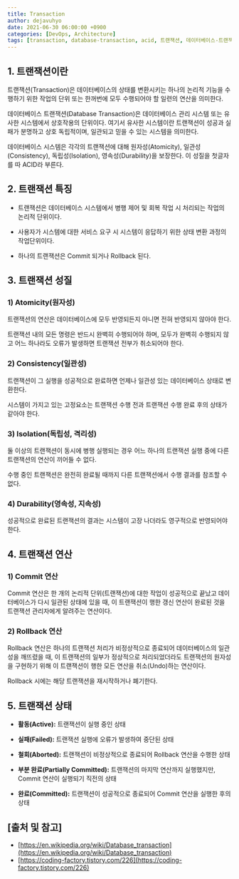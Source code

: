 ```yaml
---
title: Transaction
author: dejavuhyo
date: 2021-06-30 06:00:00 +0900
categories: [DevOps, Architecture]
tags: [transaction, database-transaction, acid, 트랜잭션, 데이터베이스-트랜잭션]
---
```


## 1. 트랜잭션이란
트랜잭션(Transaction)은 데이터베이스의 상태를 변환시키는 하나의 논리적 기능을 수행하기 위한 작업의 단위 또는 한꺼번에 모두 수행되어야 할 일련의 연산을 의미한다.

데이터베이스 트랜잭션(Database Transaction)은 데이터베이스 관리 시스템 또는 유사한 시스템에서 상호작용의 단위이다. 여기서 유사한 시스템이란 트랜잭션이 성공과 실패가 분명하고 상호 독립적이며, 일관되고 믿을 수 있는 시스템을 의미한다.

데이터베이스 시스템은 각각의 트랜잭션에 대해 원자성(Atomicity), 일관성(Consistency), 독립성(Isolation), 영속성(Durability)을 보장한다. 이 성질을 첫글자를 따 ACID라 부른다.

## 2. 트랜잭션 특징

* 트랜잭션은 데이터베이스 시스템에서 병행 제어 및 회복 작업 시 처리되는 작업의 논리적 단위이다.

* 사용자가 시스템에 대한 서비스 요구 시 시스템이 응답하기 위한 상태 변환 과정의 작업단위이다.

* 하나의 트랜잭션은 Commit 되거나 Rollback 된다.

## 3. 트랜잭션 성질

### 1) Atomicity(원자성)
트랜잭션의 연산은 데이터베이스에 모두 반영되든지 아니면 전혀 반영되지 않아야 한다.

트랜잭션 내의 모든 명령은 반드시 완벽히 수행되어야 하며, 모두가 완벽히 수행되지 않고 어느 하나라도 오류가 발생하면 트랜잭션 전부가 취소되어야 한다.

### 2) Consistency(일관성)
트랜잭션이 그 실행을 성공적으로 완료하면 언제나 일관성 있는 데이터베이스 상태로 변환한다.

시스템이 가지고 있는 고정요소는 트랜잭션 수행 전과 트랜잭션 수행 완료 후의 상태가 같아야 한다.

### 3) Isolation(독립성, 격리성)
둘 이상의 트랜잭션이 동시에 병행 실행되는 경우 어느 하나의 트랜잭션 실행 중에 다른 트랜잭션의 연산이 끼어들 수 없다.

수행 중인 트랜잭션은 완전히 완료될 때까지 다른 트랜잭션에서 수행 결과를 참조할 수 없다.

### 4) Durability(영속성, 지속성)
성공적으로 완료된 트랜잭션의 결과는 시스템이 고장 나더라도 영구적으로 반영되어야 한다.

## 4. 트랜잭션 연산

### 1) Commit 연산
Commit 연산은 한 개의 논리적 단위(트랜잭션)에 대한 작업이 성공적으로 끝났고 데이터베이스가 다시 일관된 상태에 있을 때, 이 트랜잭션이 행한 갱신 연산이 완료된 것을 트랜잭션 관리자에게 알려주는 연산이다.

### 2) Rollback 연산
Rollback 연산은 하나의 트랜잭션 처리가 비정상적으로 종료되어 데이터베이스의 일관성을 깨뜨렸을 때, 이 트랜잭션의 일부가 정상적으로 처리되었더라도 트랜잭션의 원자성을 구현하기 위해 이 트랜잭션이 행한 모든 연산을 취소(Undo)하는 연산이다.

Rollback 시에는 해당 트랜잭션을 재시작하거나 폐기한다.

## 5. 트랜잭션 상태

* **활동(Active):** 트랜잭션이 실행 중인 상태

* **실패(Failed):** 트랜잭션 실행에 오류가 발생하여 중단된 상태

* **철회(Aborted):** 트랜잭션이 비정상적으로 종료되어 Rollback 연산을 수행한 상태

* **부분 완료(Partially Committed):** 트랜잭션의 마지막 연산까지 실행했지만, Commit 연산이 실행되기 직전의 상태

* **완료(Committed):** 트랜잭션이 성공적으로 종료되어 Commit 연산을 실행한 후의 상태

## [출처 및 참고]
* [https://en.wikipedia.org/wiki/Database_transaction](https://en.wikipedia.org/wiki/Database_transaction)
* [https://coding-factory.tistory.com/226](https://coding-factory.tistory.com/226)
